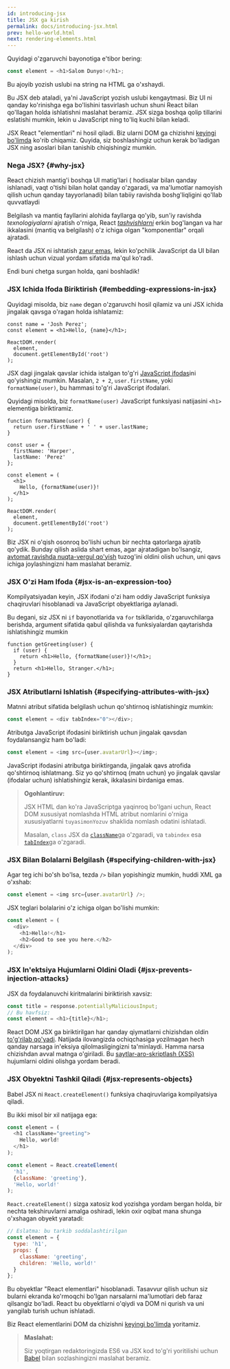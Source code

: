 ```yaml
---
id: introducing-jsx
title: JSX ga kirish
permalink: docs/introducing-jsx.html
prev: hello-world.html
next: rendering-elements.html
---
```


Quyidagi o'zgaruvchi bayonotiga e'tibor bering:

```js
const element = <h1>Salom Dunyo!</h1>;
```

Bu ajoyib yozish uslubi na string na HTML ga o'xshaydi.

Bu JSX deb ataladi, ya'ni JavaScript yozish uslubi kengaytmasi. Biz UI ni qanday ko'rinishga ega bo'lishini tasvirlash uchun shuni React bilan qo'llagan holda ishlatishni maslahat beramiz. JSX sizga boshqa qolip tillarini eslatishi mumkin, lekin u JavaScript ning to'liq kuchi bilan keladi. 

JSX React "elementlari" ni hosil qiladi. Biz ularni DOM ga chizishni [keyingi bo'limda](/docs/rendering-elements.html) ko'rib chiqamiz. Quyida, siz boshlashingiz uchun kerak bo'ladigan JSX ning asoslari bilan tanishib chiqishingiz mumkin.

### Nega JSX? {#why-jsx}

React chizish mantig'i boshqa UI matig'lari ( hodisalar bilan qanday ishlanadi, vaqt o'tishi bilan holat qanday o'zgaradi, va ma'lumotlar namoyish qilish uchun qanday tayyorlanadi) bilan tabiiy ravishda boshg'liqligini qo'llab quvvatlaydi

Belgilash va mantiq fayllarini alohida fayllarga qo'yib, sun'iy ravishda *texnologiyalarni* ajratish o'rniga, React [*tashvishlarni*](https://en.wikipedia.org/wiki/Separation_of_concerns) erkin bog'langan va har ikkalasini (mantiq va belgilash) o'z ichiga olgan "komponentlar" orqali ajratadi.

React da JSX ni ishtatish [zarur emas](/docs/react-without-jsx.html), lekin ko'pchilik JavaScript da UI bilan ishlash uchun vizual yordam sifatida ma'qul ko'radi.

Endi buni chetga surgan holda, qani boshladik!

### JSX Ichida Ifoda Biriktirish {#embedding-expressions-in-jsx}

Quyidagi misolda, biz `name` degan o'zgaruvchi hosil qilamiz va uni JSX ichida jingalak qavsga o'ragan holda ishlatamiz:

```js{1,2}
const name = 'Josh Perez';
const element = <h1>Hello, {name}</h1>;

ReactDOM.render(
  element,
  document.getElementById('root')
);
```

JSX dagi jingalak qavslar ichida istalgan to'g'ri [JavaScript ifodas](https://developer.mozilla.org/en-US/docs/Web/JavaScript/Guide/Expressions_and_Operators#Expressions)ini qo'yishingiz mumkin. Masalan, `2 + 2`, `user.firstName`, yoki `formatName(user)`, bu hammasi to'g'ri JavaScript ifodalari.

Quyidagi misolda, biz `formatName(user)` JavaScript funksiyasi natijasini `<h1>` elementiga biriktiramiz. 

```js{12}
function formatName(user) {
  return user.firstName + ' ' + user.lastName;
}

const user = {
  firstName: 'Harper',
  lastName: 'Perez'
};

const element = (
  <h1>
    Hello, {formatName(user)}!
  </h1>
);

ReactDOM.render(
  element,
  document.getElementById('root')
);
```

[](codepen://introducing-jsx)

Biz JSX ni o'qish osonroq bo'lishi uchun bir nechta qatorlarga  ajratib qo'ydik. Bunday qilish aslida shart emas, agar ajratadigan bo'lsangiz, [avtomat ravishda nuqta-vergul qo'yish](https://stackoverflow.com/q/2846283) tuzog'ini oldini olish uchun, uni qavs ichiga joylashingizni ham maslahat beramiz.

### JSX O'zi Ham Ifoda {#jsx-is-an-expression-too}

Kompilyatsiyadan keyin, JSX ifodani o'zi ham oddiy JavaScript funksiya chaqiruvlari hisoblanadi va JavaScript obyektlariga aylanadi.

Bu degani, siz JSX ni `if` bayonotlarida va `for` tsikllarida, o'zgaruvchilarga berishda, argument sifatida qabul qilishda va funksiyalardan qaytarishda ishlatishingiz mumkin

```js{3,5}
function getGreeting(user) {
  if (user) {
    return <h1>Hello, {formatName(user)}!</h1>;
  }
  return <h1>Hello, Stranger.</h1>;
}
```

### JSX Atributlarni Ishlatish {#specifying-attributes-with-jsx}

Matnni atribut sifatida belgilash uchun qo'shtirnoq ishlatishingiz mumkin:

```js
const element = <div tabIndex="0"></div>;
```

Atributga JavaScript ifodasini biriktirish uchun jingalak qavsdan foydalansangiz ham bo'ladi:

```js
const element = <img src={user.avatarUrl}></img>;
```

JavaScript ifodasini atributga biriktirganda, jingalak qavs atrofida qo'shtirnoq ishlatmang. Siz yo qo'shtirnoq (matn uchun) yo jingalak qavslar (ifodalar uchun) ishlatishingiz kerak, ikkalasini birdaniga emas.

>**Ogohlantiruv:**
>
>JSX HTML dan ko'ra JavaScriptga yaqinroq bo'lgani uchun, React DOM xususiyat nomlashda HTML atribut nomlarini o'rniga xususiyatlarni `tuyasimonYozuv` shaklida nomlash odatini ishlatadi.
>
>Masalan, `class` JSX da [`className`](https://developer.mozilla.org/en-US/docs/Web/API/Element/className)ga o'zgaradi, va `tabindex` esa [`tabIndex`](https://developer.mozilla.org/en-US/docs/Web/API/HTMLElement/tabIndex)ga o'zgaradi.

### JSX Bilan Bolalarni Belgilash {#specifying-children-with-jsx}

Agar teg ichi bo'sh bo'lsa, tezda `/>` bilan yopishingiz mumkin, huddi XML ga o'xshab:

```js
const element = <img src={user.avatarUrl} />;
```

JSX teglari bolalarini o'z ichiga olgan bo'lishi mumkin:

```js
const element = (
  <div>
    <h1>Hello!</h1>
    <h2>Good to see you here.</h2>
  </div>
);
```

### JSX In'ektsiya Hujumlarni Oldini Oladi {#jsx-prevents-injection-attacks}

JSX da foydalanuvchi kiritmalarini biriktirish xavsiz:

```js
const title = response.potentiallyMaliciousInput;
// Bu havfsiz:
const element = <h1>{title}</h1>;
```

React DOM JSX ga biriktirilgan har qanday qiymatlarni chizishdan oldin [to'g'rilab qo'yadi](https://stackoverflow.com/questions/7381974/which-characters-need-to-be-escaped-on-html). Natijada ilovangizda ochiqchasiga yozilmagan hech qanday narsaga in'eksiya qilolmasligingizni ta'minlaydi. Hamma narsa chizishdan avval matnga o'giriladi. Bu [saytlar-aro-skriptlash (XSS)](https://en.wikipedia.org/wiki/Cross-site_scripting) hujumlarni oldini olishga yordam beradi.

### JSX Obyektni Tashkil Qiladi {#jsx-represents-objects}

Babel JSX ni `React.createElement()` funksiya chaqiruvlariga kompilyatsiya qiladi.

Bu ikki misol bir xil natijaga ega:

```js
const element = (
  <h1 className="greeting">
    Hello, world!
  </h1>
);
```

```js
const element = React.createElement(
  'h1',
  {className: 'greeting'},
  'Hello, world!'
);
```

`React.createElement()` sizga xatosiz kod yozishga yordam bergan holda, bir nechta tekshiruvlarni amalga oshiradi, lekin oxir oqibat mana shunga o'xshagan obyekt yaratadi:

```js
// Eslatma: bu tarkib soddalashtirilgan
const element = {
  type: 'h1',
  props: {
    className: 'greeting',
    children: 'Hello, world!'
  }
};
```

Bu obyektlar "React elementlari" hisoblanadi. Tasavvur qilish uchun siz bularni ekranda ko'rmoqchi bo'lgan narsalarni ma'lumotlari deb faraz qilsangiz bo'ladi. React bu obyektlarni o'qiydi va DOM ni qurish va uni yangilab turish uchun ishlatadi.

Biz React elementlarini DOM da chizishni [keyingi bo'limda](/docs/rendering-elements.html) yoritamiz.

>**Maslahat:**
>
>Siz yoqtirgan redaktoringizda ES6 va JSX kod to'g'ri yoritilishi uchun [Babel](https://babeljs.io/docs/en/next/editors) bilan sozlashingizni maslahat beramiz.
